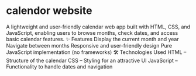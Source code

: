 # calendor website

A lightweight and user-friendly calendar web app built with HTML, CSS, and JavaScript, enabling users to browse months, check dates, and access basic calendar features.
✨ Features
Display the current month and year
Navigate between months
Responsive and user-friendly design
Pure JavaScript implementation (no frameworks)
🛠 Technologies Used
HTML – Structure of the calendar
CSS – Styling for an attractive UI
JavaScript – Functionality to handle dates and navigation
